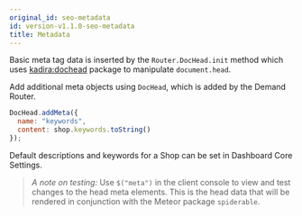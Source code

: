 ```yaml
---
original_id: seo-metadata
id: version-v1.1.0-seo-metadata
title: Metadata
---
```

    
Basic meta tag data is inserted by the `Router.DocHead.init` method which uses [kadira:dochead](https://github.com/kadirahq/meteor-dochead) package to manipulate `document.head`.

Add additional meta objects using `DocHead`, which is added by the Demand Router.

```js
DocHead.addMeta({
  name: "keywords",
  content: shop.keywords.toString()
});
```

Default descriptions and keywords for a Shop can be set in Dashboard Core Settings.

> _A note on testing:_ Use `$("meta")` in the client console to view and test changes to the head meta elements. This is the head data that will be rendered in conjunction with the Meteor package `spiderable`.
